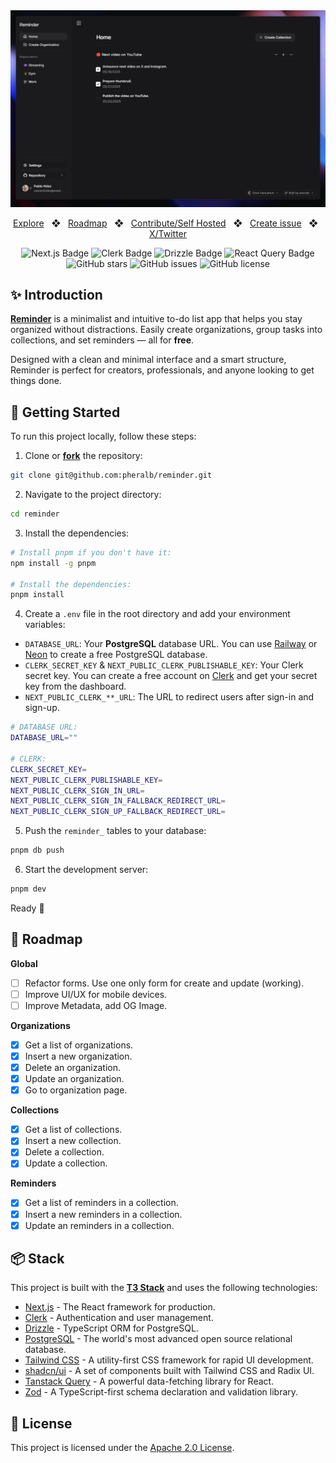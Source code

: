 <div align="center">

<a href="https://reminder.pheralb.dev">
    <img
        src="./public/images/screenshot.png"
        alt="Reminder App Screenshot"
    />
</a>

<p></p>

<a href="https://reminder.pheralb.dev">Explore</a>
<span>&nbsp;&nbsp;❖&nbsp;&nbsp;</span>
<a href="#-roadmap">Roadmap</a>
<span>&nbsp;&nbsp;❖&nbsp;&nbsp;</span>
<a href="#-getting-started">Contribute/Self Hosted</a>
<span>&nbsp;&nbsp;❖&nbsp;&nbsp;</span>
<a href="https://github.com/pheralb/reminder/issues/new/choose">Create issue</a>
<span>&nbsp;&nbsp;❖&nbsp;&nbsp;</span>
<a href="https://twitter.com/pheralb_">X/Twitter</a>

![Next.js Badge](https://img.shields.io/badge/Next.js&nbsp;15-000?logo=nextdotjs&logoColor=fff&style=flat)
![Clerk Badge](https://img.shields.io/badge/Clerk-6C47FF?logo=clerk&logoColor=fff&style=flat-square)
![Drizzle Badge](https://img.shields.io/badge/Drizzle-C5F74F?logo=drizzle&logoColor=000&style=flat)
![React Query Badge](https://img.shields.io/badge/React%20Query-FF4154?logo=reactquery&logoColor=fff&style=flat-square)
![GitHub stars](https://img.shields.io/github/stars/pheralb/reminder)
![GitHub issues](https://img.shields.io/github/issues/pheralb/reminder)
![GitHub license](https://img.shields.io/github/license/pheralb/reminder)

</div>

## ✨ Introduction

[**Reminder**](https://reminder.pheralb.dev) is a minimalist and intuitive to-do list app that helps you stay organized without distractions. Easily create organizations, group tasks into collections, and set reminders — all for **free**.

Designed with a clean and minimal interface and a smart structure, Reminder is perfect for creators, professionals, and anyone looking to get things done.

## 🚀 Getting Started

To run this project locally, follow these steps:

1. Clone or [**fork**](https://github.com/pheralb/reminder/fork) the repository:

```bash
git clone git@github.com:pheralb/reminder.git
```

2. Navigate to the project directory:

```bash
cd reminder
```

3. Install the dependencies:

```bash
# Install pnpm if you don't have it:
npm install -g pnpm

# Install the dependencies:
pnpm install
```

4. Create a `.env` file in the root directory and add your environment variables:

- `DATABASE_URL`: Your **PostgreSQL** database URL. You can use [Railway](https://railway.app/) or [Neon](https://neon.tech/) to create a free PostgreSQL database.
- `CLERK_SECRET_KEY` & `NEXT_PUBLIC_CLERK_PUBLISHABLE_KEY`: Your Clerk secret key. You can create a free account on [Clerk](https://clerk.dev/) and get your secret key from the dashboard.
- `NEXT_PUBLIC_CLERK_**_URL`: The URL to redirect users after sign-in and sign-up.

```bash
# DATABASE URL:
DATABASE_URL=""

# CLERK:
CLERK_SECRET_KEY=
NEXT_PUBLIC_CLERK_PUBLISHABLE_KEY=
NEXT_PUBLIC_CLERK_SIGN_IN_URL=
NEXT_PUBLIC_CLERK_SIGN_IN_FALLBACK_REDIRECT_URL=
NEXT_PUBLIC_CLERK_SIGN_UP_FALLBACK_REDIRECT_URL=
```

5. Push the `reminder_` tables to your database:

```bash
pnpm db push
```

6. Start the development server:

```bash
pnpm dev
```

Ready 🚀

## 🔭 Roadmap

**Global**

- [ ] Refactor forms. Use one only form for create and update (working).
- [ ] Improve UI/UX for mobile devices.
- [ ] Improve Metadata, add OG Image.

**Organizations**

- [x] Get a list of organizations.
- [x] Insert a new organization.
- [x] Delete an organization.
- [x] Update an organization.
- [x] Go to organization page.

**Collections**

- [x] Get a list of collections.
- [x] Insert a new collection.
- [x] Delete a collection.
- [x] Update a collection.

**Reminders**

- [x] Get a list of reminders in a collection.
- [x] Insert a new reminders in a collection.
- [x] Update an reminders in a collection.

## 📦 Stack

This project is built with the [**T3 Stack**](https://create.t3.gg/) and uses the following technologies:

- [Next.js](https://nextjs.org/) - The React framework for production.
- [Clerk](https://clerk.dev/) - Authentication and user management.
- [Drizzle](https://orm.drizzle.team/) - TypeScript ORM for PostgreSQL.
- [PostgreSQL](https://www.postgresql.org/) - The world's most advanced open source relational database.
- [Tailwind CSS](https://tailwindcss.com/) - A utility-first CSS framework for rapid UI development.
- [shadcn/ui](https://ui.shadcn.com/) - A set of components built with Tailwind CSS and Radix UI.
- [Tanstack Query](https://tanstack.com/query/v4) - A powerful data-fetching library for React.
- [Zod](https://zod.dev/) - A TypeScript-first schema declaration and validation library.

## 📜 License

This project is licensed under the [Apache 2.0 License](https://github.com/pheralb/reminder/blob/main/LICENSE).
